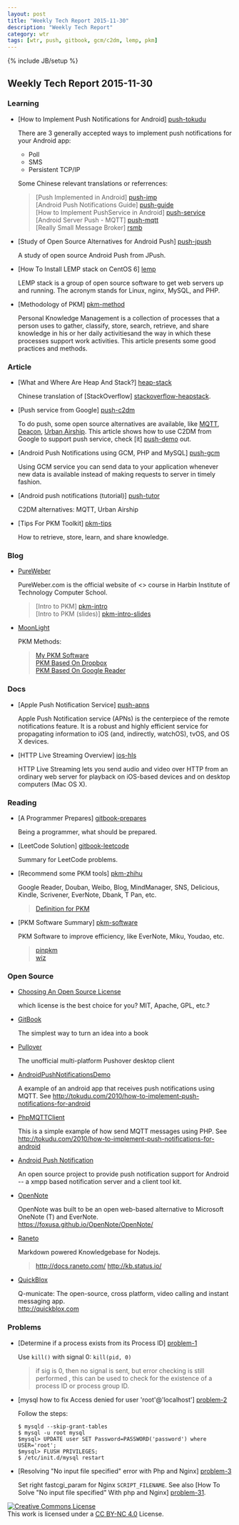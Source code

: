 ```yaml
---
layout: post
title: "Weekly Tech Report 2015-11-30"
description: "Weekly Tech Report"
category: wtr
tags: [wtr, push, gitbook, gcm/c2dm, lemp, pkm]
---
```

{% include JB/setup %}

## Weekly Tech Report 2015-11-30

### Learning

+   [How to Implement Push Notifications for Android] [push-tokudu]

    There are 3 generally accepted ways to implement push notifications for your Android app:

    + Poll
    + SMS 
    + Persistent TCP/IP

    Some Chinese relevant translations or referrences:
    > [Push Implemented in Android] [push-imp]  
    > [Android Push Notifications Guide] [push-guide]  
    > [How to Implement PushService in Android] [push-service]  
    > [Android Server Push - MQTT] [push-mqtt]  
    > [Really Small Message Broker] [rsmb]

[push-tokudu]: http://tokudu.com/post/50024574938/how-to-implement-push-notifications-for-android
[push-imp]: http://www.cnblogs.com/xirihanlin/archive/2011/12/06/2277807.html
[push-guide]: http://blog.csdn.net/joshua_yu/article/details/6563587
[push-service]: http://www.linuxidc.com/Linux/2012-06/62778.htm
[push-mqtt]: http://fanfq.iteye.com/blog/1405385
[rsmb]: https://www.ibm.com/developerworks/community/groups/service/html/communityview?communityUuid=d5bedadd-e46f-4c97-af89-22d65ffee070

+   [Study of Open Source Alternatives for Android Push] [push-jpush]

    A study of open source Android Push from JPush.

[push-jpush]: http://blog.jpush.cn/android_push_opensource_androidpn_xmpp_openfire/

+   [How To Install LEMP stack on CentOS 6] [lemp]

    LEMP stack is a group of open source software to get web servers up and 
    running. The acronym stands for Linux, nginx, MySQL, and PHP.

[lemp]: https://www.digitalocean.com/community/tutorials/how-to-install-linux-nginx-mysql-php-lemp-stack-on-centos-6

+   [Methodology of PKM] [pkm-method]

    Personal Knowledge Management is a collection of processes that a person 
    uses to gather, classify, store, search, retrieve, and share knowledge in 
    his or her daily activitiesand the way in which these processes support work
    activities.
    This article presents some good practices and methods.

[pkm-method]: http://www.jianshu.com/p/dbdac17eb9ff

### Article

+   [What and Where Are Heap And Stack?] [heap-stack]

    Chinese translation of [StackOverflow] [stackoverflow-heapstack].

[heap-stack]: http://blog.jobbole.com/75321/
[stackoverflow-heapstack]: http://stackoverflow.com/questions/79923/what-and-where-are-the-stack-and-heap

+   [Push service from Google] [push-c2dm]

    To do push, some open source alternatives are available, like [MQTT],
    [Deacon], [Urban Airship]. This article shows how to use C2DM from Google
    to support push service, check [it] [push-demo] out.

[push-c2dm]: http://mylifewithandroid.blogspot.hk/2010/10/push-service-from-google.html
[mqtt]: http://knolleary.net/arduino-client-for-mqtt/
[deacon]: http://deacon.daverea.com/
[urban airship]: http://github.com/urbanairship/android-push-library
[push-demo]: http://pallergabor.uw.hu/androidblog/push.zip

+   [Android Push Notifications using GCM, PHP and MySQL] [push-gcm]

    Using GCM service you can send data to your application whenever new data is
    available instead of making requests to server in timely fashion.

[push-gcm]: http://www.androidhive.info/2012/10/android-push-notifications-using-google-cloud-messaging-gcm-php-and-mysql/

+   [Android push notifications (tutorial)] [push-tutor]

    C2DM alternatives: MQTT, Urban Airship

[push-tutor]: https://blog.serverdensity.com/android-push-notifications-tutorial/

+   [Tips For PKM Toolkit] [pkm-tips]

    How to retrieve, store, learn, and share knowledge.

[pkm-tips]: http://www.cnblogs.com/lanxuezaipiao/p/3504408.html

### Blog

+   [PureWeber](https://www.pureweber.com/)

    PureWeber.com is the official website of <<Web Developing>> course in Harbin Institute of Technology Computer School.

    > [Intro to PKM] [pkm-intro]  
    > [Intro to PKM (slides)] [pkm-intro-slides]

[pkm-intro]: https://www.pureweber.com/article/pkm-introduction/
[pkm-intro-slides]: https://docs.google.com/presentation/d/1BnUm6WF0uTNmHkb-qhOYf24mdcvsSR-t-qaQ00OvuJ0/edit#slide=id.g2205b81_0_119

+   [MoonLight](http://www.williamlong.info/)

    PKM Methods:
    > [My PKM Software](http://www.williamlong.info/archives/2176.html)  
    > [PKM Based On Dropbox](http://www.williamlong.info/archives/2160.html)  
    > [PKM Based On Google Reader](http://www.williamlong.info/archives/2172.html)

### Docs

+   [Apple Push Notification Service] [push-apns]

    Apple Push Notification service (APNs) is the centerpiece of the remote 
    notifications feature. It is a robust and highly efficient service for 
    propagating information to iOS (and, indirectly, watchOS), tvOS, and OS X 
    devices.

[push-apns]: https://developer.apple.com/library/mac/documentation/NetworkingInternet/Conceptual/RemoteNotificationsPG/Chapters/ApplePushService.html#//apple_ref/doc/uid/TP40008194-CH100-SW9

+   [HTTP Live Streaming Overview] [ios-hls]

    HTTP Live Streaming lets you send audio and video over HTTP from an ordinary
    web server for playback on iOS-based devices and on desktop computers (Mac 
    OS X).

[ios-hls]: https://developer.apple.com/library/ios/documentation/NetworkingInternet/Conceptual/StreamingMediaGuide/Introduction/Introduction.html#//apple_ref/doc/uid/TP40008332-CH1-SW1

### Reading

+   [A Programmer Prepares] [gitbook-prepares]

    Being a programmer, what should be prepared.

[gitbook-prepares]: https://www.gitbook.com/book/leohxj/a-programmer-prepares

+   [LeetCode Solution] [gitbook-leetcode]

    Summary for LeetCode problems.

[gitbook-leetcode]: https://www.gitbook.com/book/siddontang/leetcode-solution

+   [Recommend some PKM tools] [pkm-zhihu]

    Google Reader, Douban, Weibo, Blog, MindManager, SNS, Delicious, Kindle,
    Scrivener, EverNote, Dbank, T Pan, etc.

    > [Definition for PKM](http://www.douban.com/note/53080379/)

[pkm-zhihu]: http://www.zhihu.com/question/19555712

+   [PKM Software Summary] [pkm-software]

    PKM Software to improve efficiency, like EverNote, Miku, Youdao, etc.

    > [pinpkm](http://www.cnblogs.com/pinpkm/)  
    > [wiz](http://www.appinn.com/wiz/)

[pkm-software]: http://www.pc6.com/z/pkm/

### Open Source

+   [Choosing An Open Source License](http://choosealicense.com/)

    which license is the best choice for you? MIT, Apache, GPL, etc.?

+   [GitBook](https://github.com/GitbookIO)

    The simplest way to turn an idea into a book

+   [Pullover](https://github.com/cgrossde/Pullover)

    The unofficial multi-platform Pushover desktop client

+   [AndroidPushNotificationsDemo](https://github.com/tokudu/AndroidPushNotificationsDemo)

    A example of an android app that receives push notifications using MQTT.
    See http://tokudu.com/2010/how-to-implement-push-notifications-for-android

+   [PhpMQTTClient](https://github.com/tokudu/PhpMQTTClient)

    This is a simple example of how send MQTT messages using PHP.
    See <http://tokudu.com/2010/how-to-implement-push-notifications-for-android>

+   [Android Push Notification](https://sourceforge.net/projects/androidpn/)

    An open source project to provide push notification support for Android -- a xmpp based notification server and a client tool kit.

+   [OpenNote](https://github.com/FoxUSA/OpenNote)

    OpenNote was built to be an open web-based alternative to Microsoft OneNote 
    (T) and EverNote. <https://foxusa.github.io/OpenNote/OpenNote/>

+   [Raneto](https://github.com/gilbitron/Raneto)

    Markdown powered Knowledgebase for Nodejs. 
    > <http://docs.raneto.com/>
    > <http://kb.status.io/>

+   [QuickBlox](https://github.com/QuickBlox)

    Q-municate: The open-source, cross platform, video calling and instant 
    messaging app.  
    <http://quickblox.com>

### Problems

+   [Determine if a process exists from its Process ID] [problem-1]

    Use `kill()` with signal 0: `kill(pid, 0)`

    > if sig is 0, then no signal is sent, but error checking is still performed
    > , this can be used to check for the existence of a process ID or process
    > group ID.

[problem-1]: http://stackoverflow.com/questions/12601759/determine-if-a-process-exists-from-its-process-id

+   [mysql how to fix Access denied for user 'root'@'localhost'] [problem-2]

    Follow the steps:

        $ mysqld --skip-grant-tables
        $ mysql -u root mysql
        $mysql> UPDATE user SET Password=PASSWORD('password') where USER='root';
        $mysql> FLUSH PRIVILEGES;
        $ /etc/init.d/mysql restart

[problem-2]: http://superuser.com/questions/603026/mysql-how-to-fix-access-denied-for-user-rootlocalhost

+   [Resolving "No input file specified" error with Php and Nginx] [problem-3]

    Set right fastcgi_param for Nginx `SCRIPT_FILENAME`.
    See also [How To Solve "No input file specified" With php and Nginx] [problem-31].

[problem-3]: http://nginxlibrary.com/resolving-no-input-file-specified-error/
[problem-31]: https://blog.martinfjordvald.com/2011/01/no-input-file-specified-with-php-and-nginx/


[![Creative Commons License][CC png]][CC BY-NC 4.0]<br/>
This work is licensed under a [CC BY-NC 4.0][] License.

[cc png]: https://i.creativecommons.org/l/by-nc/4.0/88x31.png
[cc by-nc 4.0]: http://creativecommons.org/licenses/by-nc/4.0/